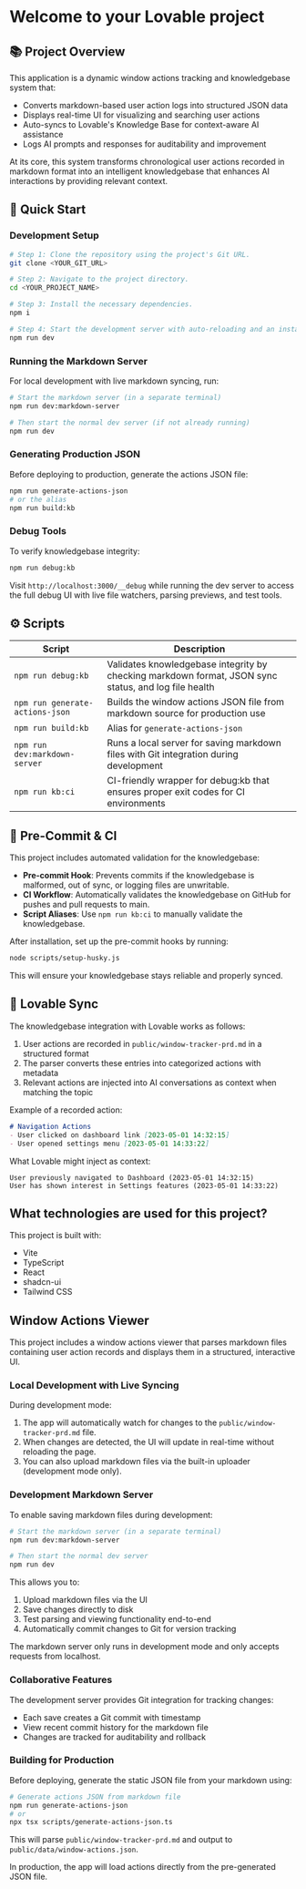 
# Welcome to your Lovable project

## 📚 Project Overview

This application is a dynamic window actions tracking and knowledgebase system that:

- Converts markdown-based user action logs into structured JSON data
- Displays real-time UI for visualizing and searching user actions
- Auto-syncs to Lovable's Knowledge Base for context-aware AI assistance
- Logs AI prompts and responses for auditability and improvement

At its core, this system transforms chronological user actions recorded in markdown format into an intelligent knowledgebase that enhances AI interactions by providing relevant context.

## 🚀 Quick Start

### Development Setup

```sh
# Step 1: Clone the repository using the project's Git URL.
git clone <YOUR_GIT_URL>

# Step 2: Navigate to the project directory.
cd <YOUR_PROJECT_NAME>

# Step 3: Install the necessary dependencies.
npm i

# Step 4: Start the development server with auto-reloading and an instant preview.
npm run dev
```

### Running the Markdown Server

For local development with live markdown syncing, run:

```sh
# Start the markdown server (in a separate terminal)
npm run dev:markdown-server

# Then start the normal dev server (if not already running)
npm run dev
```

### Generating Production JSON

Before deploying to production, generate the actions JSON file:

```sh
npm run generate-actions-json
# or the alias
npm run build:kb
```

### Debug Tools

To verify knowledgebase integrity:

```sh
npm run debug:kb
```

Visit `http://localhost:3000/__debug` while running the dev server to access the full debug UI with live file watchers, parsing previews, and test tools.

## ⚙️ Scripts

| Script | Description |
|--------|-------------|
| `npm run debug:kb` | Validates knowledgebase integrity by checking markdown format, JSON sync status, and log file health |
| `npm run generate-actions-json` | Builds the window actions JSON file from markdown source for production use |
| `npm run build:kb` | Alias for `generate-actions-json` |
| `npm run dev:markdown-server` | Runs a local server for saving markdown files with Git integration during development |
| `npm run kb:ci` | CI-friendly wrapper for debug:kb that ensures proper exit codes for CI environments |

## 🧪 Pre-Commit & CI

This project includes automated validation for the knowledgebase:

- **Pre-commit Hook**: Prevents commits if the knowledgebase is malformed, out of sync, or logging files are unwritable.
- **CI Workflow**: Automatically validates the knowledgebase on GitHub for pushes and pull requests to main.
- **Script Aliases**: Use `npm run kb:ci` to manually validate the knowledgebase.

After installation, set up the pre-commit hooks by running:

```sh
node scripts/setup-husky.js
```

This will ensure your knowledgebase stays reliable and properly synced.

## 🧠 Lovable Sync

The knowledgebase integration with Lovable works as follows:

1. User actions are recorded in `public/window-tracker-prd.md` in a structured format
2. The parser converts these entries into categorized actions with metadata
3. Relevant actions are injected into AI conversations as context when matching the topic

Example of a recorded action:
```markdown
# Navigation Actions
- User clicked on dashboard link [2023-05-01 14:32:15]
- User opened settings menu [2023-05-01 14:33:22]
```

What Lovable might inject as context:
```
User previously navigated to Dashboard (2023-05-01 14:32:15)
User has shown interest in Settings features (2023-05-01 14:33:22)
```

## What technologies are used for this project?

This project is built with:

- Vite
- TypeScript
- React
- shadcn-ui
- Tailwind CSS

## Window Actions Viewer

This project includes a window actions viewer that parses markdown files containing user action records and displays them in a structured, interactive UI.

### Local Development with Live Syncing

During development mode:
1. The app will automatically watch for changes to the `public/window-tracker-prd.md` file.
2. When changes are detected, the UI will update in real-time without reloading the page.
3. You can also upload markdown files via the built-in uploader (development mode only).

### Development Markdown Server

To enable saving markdown files during development:

```sh
# Start the markdown server (in a separate terminal)
npm run dev:markdown-server

# Then start the normal dev server
npm run dev
```

This allows you to:
1. Upload markdown files via the UI
2. Save changes directly to disk
3. Test parsing and viewing functionality end-to-end
4. Automatically commit changes to Git for version tracking

The markdown server only runs in development mode and only accepts requests from localhost.

### Collaborative Features

The development server provides Git integration for tracking changes:
- Each save creates a Git commit with timestamp
- View recent commit history for the markdown file
- Changes are tracked for auditability and rollback

### Building for Production

Before deploying, generate the static JSON file from your markdown using:

```sh
# Generate actions JSON from markdown file
npm run generate-actions-json
# or
npx tsx scripts/generate-actions-json.ts
```

This will parse `public/window-tracker-prd.md` and output to `public/data/window-actions.json`.

In production, the app will load actions directly from the pre-generated JSON file.

